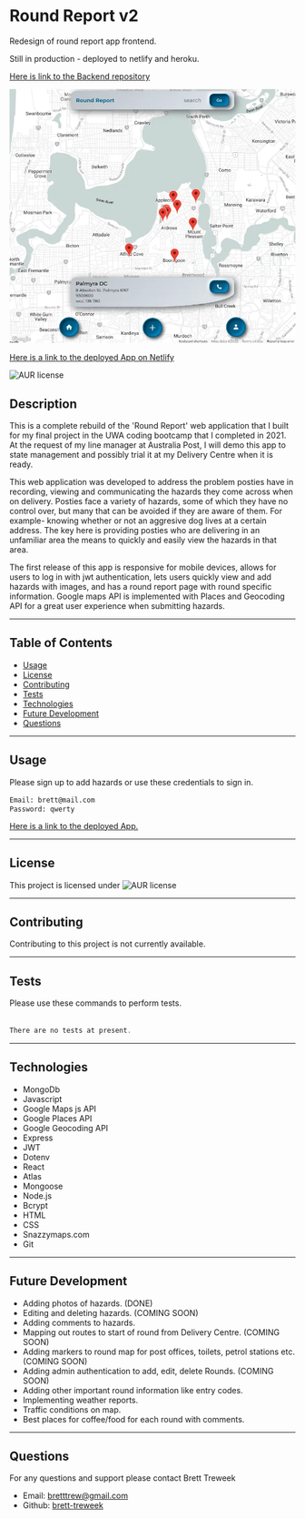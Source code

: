 # Round Report v2
Redesign of round report app frontend.

Still in production - deployed to netlify and heroku.

[Here is link to the Backend repository](https://github.com/brett-treweek/round-report-v2-backend)
 
![Homepage of app](./src/assets/images/Capture.webp)

[Here is a link to the deployed App on Netlify](https://round-report.netlify.app)  

![AUR license](https://img.shields.io/static/v1?label=License&message=MIT&color=blue)

## Description
This is a complete rebuild of the 'Round Report' web application that I built for my final project in the UWA coding bootcamp that I completed in 2021. At the request of my line manager at Australia Post, I will demo this app to state management and possibly trial it at my Delivery Centre when it is ready.

This web application was developed to address the problem posties have in recording, viewing and communicating the hazards they come across when on delivery. Posties face a variety of hazards, some of which they have no control over, but many that can be avoided if they are aware of them. For example- knowing whether or not an aggresive dog lives at a certain address. The key here is providing posties who are delivering in an unfamiliar area the means to quickly and easily view the hazards in that area.



The first release of this app is responsive for mobile devices, allows for users to log in with jwt authentication, lets users quickly view and add hazards with images, and has a round report page with round specific information. Google maps API is implemented with Places and Geocoding API for a great user experience when submitting hazards.  

---
## Table of Contents


- [Usage](#usage)
- [License](#license)
- [Contributing](#contributing)
- [Tests](#tests)
- [Technologies](#technologies)
- [Future Development](#future-development)
- [Questions](#questions)

---

## Usage

Please sign up to add hazards or use these credentials to sign in.

```
Email: brett@mail.com
Password: qwerty
```
 

[Here is a link to the deployed App.](https://round-report.netlify.app)


---
## License

This project is licensed under ![AUR license](https://img.shields.io/static/v1?label=License&message=MIT&color=blue)

---
## Contributing

Contributing to this project is not currently available.

---
## Tests

Please use these commands to perform tests.

```js

There are no tests at present.

```

---

## Technologies

- MongoDb
- Javascript
- Google Maps js API
- Google Places API
- Google Geocoding API
- Express
- JWT
- Dotenv
- React
- Atlas
- Mongoose
- Node.js
- Bcrypt
- HTML
- CSS
- Snazzymaps.com
- Git

---

## Future Development  

- Adding photos of hazards. (DONE)
- Editing and deleting hazards. (COMING SOON)
- Adding comments to hazards.
- Mapping out routes to start of round from Delivery Centre. (COMING SOON)
- Adding markers to round map for post offices, toilets, petrol stations etc. (COMING SOON)
- Adding admin authentication to add, edit, delete Rounds. (COMING SOON)
- Adding other important round information like entry codes.
- Implementing weather reports.
- Traffic conditions on map.
- Best places for coffee/food for each round with comments.



---

## Questions

For any questions and support please contact Brett Treweek  
- Email: bretttrew@gmail.com  
- Github: [brett-treweek](https://github.com/brett-treweek)
